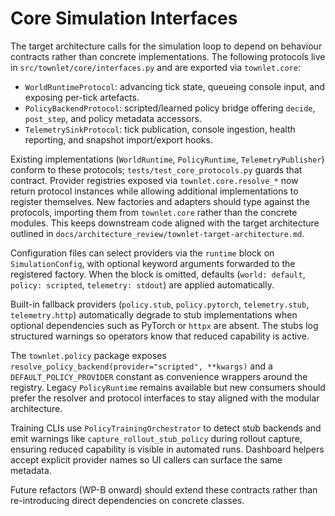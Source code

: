 # Core Simulation Interfaces

The target architecture calls for the simulation loop to depend on behaviour contracts rather than concrete implementations. The following protocols live in `src/townlet/core/interfaces.py` and are exported via `townlet.core`:

- `WorldRuntimeProtocol`: advancing tick state, queueing console input, and exposing per-tick artefacts.
- `PolicyBackendProtocol`: scripted/learned policy bridge offering `decide`, `post_step`, and policy metadata accessors.
- `TelemetrySinkProtocol`: tick publication, console ingestion, health reporting, and snapshot import/export hooks.

Existing implementations (`WorldRuntime`, `PolicyRuntime`, `TelemetryPublisher`) conform to these protocols; `tests/test_core_protocols.py` guards that contract. Provider registries exposed via `townlet.core.resolve_*` now return protocol instances while allowing additional implementations to register themselves. New factories and adapters should type against the protocols, importing them from `townlet.core` rather than the concrete modules. This keeps downstream code aligned with the target architecture outlined in `docs/architecture_review/townlet-target-architecture.md`.

Configuration files can select providers via the `runtime` block on `SimulationConfig`, with optional keyword arguments forwarded to the registered factory. When the block is omitted, defaults (`world: default`, `policy: scripted`, `telemetry: stdout`) are applied automatically.

Built-in fallback providers (`policy.stub`, `policy.pytorch`, `telemetry.stub`, `telemetry.http`) automatically degrade to stub implementations when optional dependencies such as PyTorch or `httpx` are absent. The stubs log structured warnings so operators know that reduced capability is active.

The `townlet.policy` package exposes `resolve_policy_backend(provider="scripted", **kwargs)` and a `DEFAULT_POLICY_PROVIDER` constant as convenience wrappers around the registry. Legacy `PolicyRuntime` remains available but new consumers should prefer the resolver and protocol interfaces to stay aligned with the modular architecture.

Training CLIs use `PolicyTrainingOrchestrator` to detect stub backends and emit warnings like `capture_rollout_stub_policy` during rollout capture, ensuring reduced capability is visible in automated runs. Dashboard helpers accept explicit provider names so UI callers can surface the same metadata.

Future refactors (WP-B onward) should extend these contracts rather than re-introducing direct dependencies on concrete classes.
